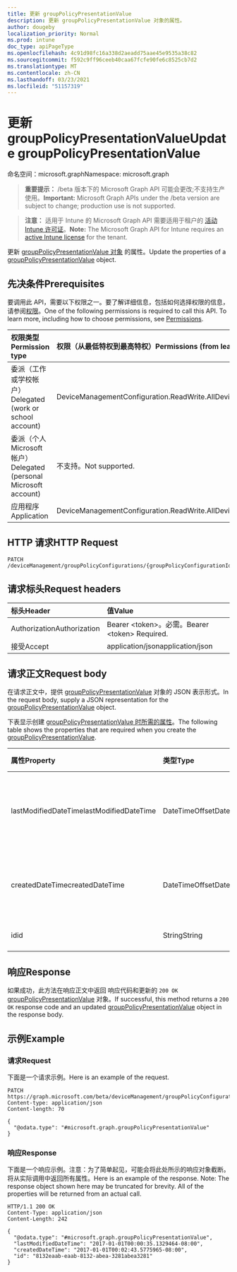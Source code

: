 ```yaml
---
title: 更新 groupPolicyPresentationValue
description: 更新 groupPolicyPresentationValue 对象的属性。
author: dougeby
localization_priority: Normal
ms.prod: intune
doc_type: apiPageType
ms.openlocfilehash: 4c91d98fc16a338d2aeadd75aae45e9535a38c82
ms.sourcegitcommit: f592c9ff96ceeb40caa67fcfe90fe6c8525cb7d2
ms.translationtype: MT
ms.contentlocale: zh-CN
ms.lasthandoff: 03/23/2021
ms.locfileid: "51157319"
---
```

# <a name="update-grouppolicypresentationvalue"></a><span data-ttu-id="2fee6-103">更新 groupPolicyPresentationValue</span><span class="sxs-lookup"><span data-stu-id="2fee6-103">Update groupPolicyPresentationValue</span></span>

<span data-ttu-id="2fee6-104">命名空间：microsoft.graph</span><span class="sxs-lookup"><span data-stu-id="2fee6-104">Namespace: microsoft.graph</span></span>

> <span data-ttu-id="2fee6-105">**重要提示：** /beta 版本下的 Microsoft Graph API 可能会更改;不支持生产使用。</span><span class="sxs-lookup"><span data-stu-id="2fee6-105">**Important:** Microsoft Graph APIs under the /beta version are subject to change; production use is not supported.</span></span>

> <span data-ttu-id="2fee6-106">**注意：** 适用于 Intune 的 Microsoft Graph API 需要适用于租户的 [活动 Intune 许可证](https://go.microsoft.com/fwlink/?linkid=839381)。</span><span class="sxs-lookup"><span data-stu-id="2fee6-106">**Note:** The Microsoft Graph API for Intune requires an [active Intune license](https://go.microsoft.com/fwlink/?linkid=839381) for the tenant.</span></span>

<span data-ttu-id="2fee6-107">更新 [groupPolicyPresentationValue 对象](../resources/intune-grouppolicy-grouppolicypresentationvalue.md) 的属性。</span><span class="sxs-lookup"><span data-stu-id="2fee6-107">Update the properties of a [groupPolicyPresentationValue](../resources/intune-grouppolicy-grouppolicypresentationvalue.md) object.</span></span>

## <a name="prerequisites"></a><span data-ttu-id="2fee6-108">先决条件</span><span class="sxs-lookup"><span data-stu-id="2fee6-108">Prerequisites</span></span>
<span data-ttu-id="2fee6-p101">要调用此 API，需要以下权限之一。要了解详细信息，包括如何选择权限的信息，请参阅[权限](/graph/permissions-reference)。</span><span class="sxs-lookup"><span data-stu-id="2fee6-p101">One of the following permissions is required to call this API. To learn more, including how to choose permissions, see [Permissions](/graph/permissions-reference).</span></span>

|<span data-ttu-id="2fee6-111">权限类型</span><span class="sxs-lookup"><span data-stu-id="2fee6-111">Permission type</span></span>|<span data-ttu-id="2fee6-112">权限（从最低特权到最高特权）</span><span class="sxs-lookup"><span data-stu-id="2fee6-112">Permissions (from least to most privileged)</span></span>|
|:---|:---|
|<span data-ttu-id="2fee6-113">委派（工作或学校帐户）</span><span class="sxs-lookup"><span data-stu-id="2fee6-113">Delegated (work or school account)</span></span>|<span data-ttu-id="2fee6-114">DeviceManagementConfiguration.ReadWrite.All</span><span class="sxs-lookup"><span data-stu-id="2fee6-114">DeviceManagementConfiguration.ReadWrite.All</span></span>|
|<span data-ttu-id="2fee6-115">委派（个人 Microsoft 帐户）</span><span class="sxs-lookup"><span data-stu-id="2fee6-115">Delegated (personal Microsoft account)</span></span>|<span data-ttu-id="2fee6-116">不支持。</span><span class="sxs-lookup"><span data-stu-id="2fee6-116">Not supported.</span></span>|
|<span data-ttu-id="2fee6-117">应用程序</span><span class="sxs-lookup"><span data-stu-id="2fee6-117">Application</span></span>|<span data-ttu-id="2fee6-118">DeviceManagementConfiguration.ReadWrite.All</span><span class="sxs-lookup"><span data-stu-id="2fee6-118">DeviceManagementConfiguration.ReadWrite.All</span></span>|

## <a name="http-request"></a><span data-ttu-id="2fee6-119">HTTP 请求</span><span class="sxs-lookup"><span data-stu-id="2fee6-119">HTTP Request</span></span>
<!-- {
  "blockType": "ignored"
}
-->
``` http
PATCH /deviceManagement/groupPolicyConfigurations/{groupPolicyConfigurationId}/definitionValues/{groupPolicyDefinitionValueId}/presentationValues/{groupPolicyPresentationValueId}
```

## <a name="request-headers"></a><span data-ttu-id="2fee6-120">请求标头</span><span class="sxs-lookup"><span data-stu-id="2fee6-120">Request headers</span></span>
|<span data-ttu-id="2fee6-121">标头</span><span class="sxs-lookup"><span data-stu-id="2fee6-121">Header</span></span>|<span data-ttu-id="2fee6-122">值</span><span class="sxs-lookup"><span data-stu-id="2fee6-122">Value</span></span>|
|:---|:---|
|<span data-ttu-id="2fee6-123">Authorization</span><span class="sxs-lookup"><span data-stu-id="2fee6-123">Authorization</span></span>|<span data-ttu-id="2fee6-124">Bearer &lt;token&gt;。必需。</span><span class="sxs-lookup"><span data-stu-id="2fee6-124">Bearer &lt;token&gt; Required.</span></span>|
|<span data-ttu-id="2fee6-125">接受</span><span class="sxs-lookup"><span data-stu-id="2fee6-125">Accept</span></span>|<span data-ttu-id="2fee6-126">application/json</span><span class="sxs-lookup"><span data-stu-id="2fee6-126">application/json</span></span>|

## <a name="request-body"></a><span data-ttu-id="2fee6-127">请求正文</span><span class="sxs-lookup"><span data-stu-id="2fee6-127">Request body</span></span>
<span data-ttu-id="2fee6-128">在请求正文中，提供 [groupPolicyPresentationValue](../resources/intune-grouppolicy-grouppolicypresentationvalue.md) 对象的 JSON 表示形式。</span><span class="sxs-lookup"><span data-stu-id="2fee6-128">In the request body, supply a JSON representation for the [groupPolicyPresentationValue](../resources/intune-grouppolicy-grouppolicypresentationvalue.md) object.</span></span>

<span data-ttu-id="2fee6-129">下表显示创建 [groupPolicyPresentationValue 时所需的属性](../resources/intune-grouppolicy-grouppolicypresentationvalue.md)。</span><span class="sxs-lookup"><span data-stu-id="2fee6-129">The following table shows the properties that are required when you create the [groupPolicyPresentationValue](../resources/intune-grouppolicy-grouppolicypresentationvalue.md).</span></span>

|<span data-ttu-id="2fee6-130">属性</span><span class="sxs-lookup"><span data-stu-id="2fee6-130">Property</span></span>|<span data-ttu-id="2fee6-131">类型</span><span class="sxs-lookup"><span data-stu-id="2fee6-131">Type</span></span>|<span data-ttu-id="2fee6-132">说明</span><span class="sxs-lookup"><span data-stu-id="2fee6-132">Description</span></span>|
|:---|:---|:---|
|<span data-ttu-id="2fee6-133">lastModifiedDateTime</span><span class="sxs-lookup"><span data-stu-id="2fee6-133">lastModifiedDateTime</span></span>|<span data-ttu-id="2fee6-134">DateTimeOffset</span><span class="sxs-lookup"><span data-stu-id="2fee6-134">DateTimeOffset</span></span>|<span data-ttu-id="2fee6-135">上次修改对象的日期和时间。</span><span class="sxs-lookup"><span data-stu-id="2fee6-135">The date and time the object was last modified.</span></span>|
|<span data-ttu-id="2fee6-136">createdDateTime</span><span class="sxs-lookup"><span data-stu-id="2fee6-136">createdDateTime</span></span>|<span data-ttu-id="2fee6-137">DateTimeOffset</span><span class="sxs-lookup"><span data-stu-id="2fee6-137">DateTimeOffset</span></span>|<span data-ttu-id="2fee6-138">对象的创建日期和时间。</span><span class="sxs-lookup"><span data-stu-id="2fee6-138">The date and time the object was created.</span></span>|
|<span data-ttu-id="2fee6-139">id</span><span class="sxs-lookup"><span data-stu-id="2fee6-139">id</span></span>|<span data-ttu-id="2fee6-140">String</span><span class="sxs-lookup"><span data-stu-id="2fee6-140">String</span></span>|<span data-ttu-id="2fee6-141">实体的键。</span><span class="sxs-lookup"><span data-stu-id="2fee6-141">Key of the entity.</span></span>|



## <a name="response"></a><span data-ttu-id="2fee6-142">响应</span><span class="sxs-lookup"><span data-stu-id="2fee6-142">Response</span></span>
<span data-ttu-id="2fee6-143">如果成功，此方法在响应正文中返回 响应代码和更新的 `200 OK` [groupPolicyPresentationValue](../resources/intune-grouppolicy-grouppolicypresentationvalue.md) 对象。</span><span class="sxs-lookup"><span data-stu-id="2fee6-143">If successful, this method returns a `200 OK` response code and an updated [groupPolicyPresentationValue](../resources/intune-grouppolicy-grouppolicypresentationvalue.md) object in the response body.</span></span>

## <a name="example"></a><span data-ttu-id="2fee6-144">示例</span><span class="sxs-lookup"><span data-stu-id="2fee6-144">Example</span></span>

### <a name="request"></a><span data-ttu-id="2fee6-145">请求</span><span class="sxs-lookup"><span data-stu-id="2fee6-145">Request</span></span>
<span data-ttu-id="2fee6-146">下面是一个请求示例。</span><span class="sxs-lookup"><span data-stu-id="2fee6-146">Here is an example of the request.</span></span>
``` http
PATCH https://graph.microsoft.com/beta/deviceManagement/groupPolicyConfigurations/{groupPolicyConfigurationId}/definitionValues/{groupPolicyDefinitionValueId}/presentationValues/{groupPolicyPresentationValueId}
Content-type: application/json
Content-length: 70

{
  "@odata.type": "#microsoft.graph.groupPolicyPresentationValue"
}
```

### <a name="response"></a><span data-ttu-id="2fee6-147">响应</span><span class="sxs-lookup"><span data-stu-id="2fee6-147">Response</span></span>
<span data-ttu-id="2fee6-p102">下面是一个响应示例。注意：为了简单起见，可能会将此处所示的响应对象截断。将从实际调用中返回所有属性。</span><span class="sxs-lookup"><span data-stu-id="2fee6-p102">Here is an example of the response. Note: The response object shown here may be truncated for brevity. All of the properties will be returned from an actual call.</span></span>
``` http
HTTP/1.1 200 OK
Content-Type: application/json
Content-Length: 242

{
  "@odata.type": "#microsoft.graph.groupPolicyPresentationValue",
  "lastModifiedDateTime": "2017-01-01T00:00:35.1329464-08:00",
  "createdDateTime": "2017-01-01T00:02:43.5775965-08:00",
  "id": "8132eaab-eaab-8132-abea-3281abea3281"
}
```




